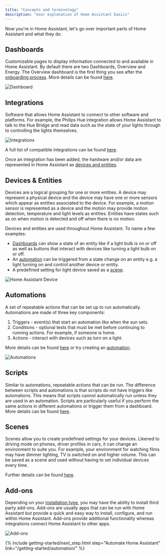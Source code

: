 ```yaml
---
title: "Concepts and terminology"
description: "User explanation of Home Assistant basics"
---
```

Now you're in Home Assistant, let's go over important parts of Home Assistant and what they do.

## Dashboards

Customizable pages to display information connected to and available in Home Assistant. By default there are two Dashboards, Overview and Energy. The Overview dashboard is the first thing you see after the [onboarding process](/getting-started/onboarding). More details can be found [here](/dashboards).

![Dashboard](/images/getting-started/lovelace.png)
## Integrations

Software that allows Home Assistant to connect to other software and platforms. For example, the Philips Hue integration allows Home Assistant to talk to the Hue Bridge and read data such as the state of your lights through to controlling the lights themselves.

![Integrations](/images/getting-started/integrations.png)

A full list of compatible integrations can be found [here](/integrations).

Once an integration has been added, the hardware and/or data are represented in Home Assistant as [devices and entities](#devices--entities).

## Devices & Entities

Devices are a logical grouping for one or more entities. A device may represent a physical device and the device may have one or more sensors which appear as entities associated to the device. For example, a motion sensor is represented as a device and the motion may provide motion detection, temperature and light levels as entities. Entities have states such as on when motion is detected and off when there is no motion.

Devices and entities are used throughout Home Assistant. To name a few examples:
* [Dashboards](#dashboards) can show a state of an entity like if a light bulb is on or off as well as buttons that interact with devices like turning a light bulb on or off.
* An [automation](automations) can be triggered from a state change on an entity e.g. a light turning on and control another device or entity.
* A predefined setting for light device saved as a [scene](scenes).

![Home Assistant Device](/images/getting-started/home-assistant-device.png)

## Automations

A set of repeatable actions that can be set up to run automatically. Automations are made of three key components:
1. Triggers - event(s) that start an automation like when the sun sets.
2. Conditions - optional tests that must be met before continuing to running actions. For example, if someone is home.
3. Actions - interact with devices such as turn on a light.

More details can be found [here](/docs/automation/basics/) or try creating an [automation](/getting-started/automation).

![Automations](/images/getting-started/automation-editor.png)

## Scripts

Similar to automations, repeatable actions that can be run. The difference between scripts and automations is that scripts do not have triggers like automations. This means that scripts cannot automatically run unless they are used in an automation. Scripts are particularly useful if you perform the same actions in different automations or trigger them from a dashboard. More details can be found [here](/integrations/script/).

## Scenes

Scenes allow you to create predefined settings for your devices. Likened to driving mode on phones, driver profiles in cars, it can change an environment to suite you. For example, your environment for watching films may have dimmer lighting, TV is switched on and higher volume. This can be saved as a scene and used without having to set individual devices every time.

Further details can be found [here](/integrations/scene/).

## Add-ons

Depending on your [installation type](/installation), you may have the ability to install third party add-ons. Add-ons are usually apps that can be run with Home Assistant but provide a quick and easy way to install, configure, and run within Home Assistant. Add-ons provide additional functionality whereas integrations connect Home Assistant to other apps.

![Add-ons](/images/getting-started/add-ons.png)

{% include getting-started/next_step.html step="Automate Home Assistant" link="/getting-started/automation/" %}

